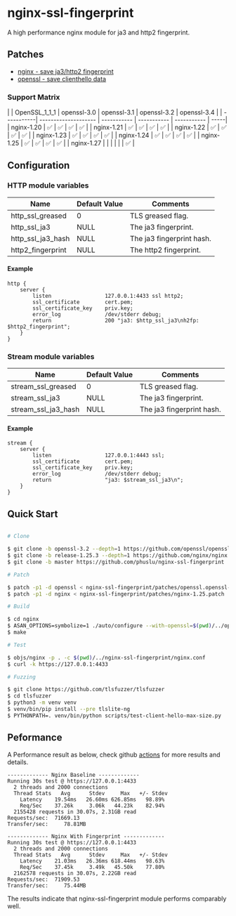 # nginx-ssl-fingerprint

A high performance nginx module for ja3 and http2 fingerprint.

## Patches
 - [nginx - save ja3/http2 fingerprint](patches)
 - [openssl - save clienthello data](patches)

### Support Matrix

|            | OpenSSL_1_1_1 | openssl-3.0 | openssl-3.1 | openssl-3.2 | openssl-3.4 |
| -----------| -------------------- | ----------- | ----------- | ----------- |
-----|
| nginx-1.20 | ✅ | ✅ | ✅ | ✅ |
| nginx-1.21 | ✅ | ✅ | ✅ | ✅ |
| nginx-1.22 | ✅ | ✅ | ✅ | ✅ |
| nginx-1.23 | ✅ | ✅ | ✅ | ✅ |
| nginx-1.24 | ✅ | ✅ | ✅ | ✅ |
| nginx-1.25 | ✅ | ✅ | ✅ | ✅ |
| nginx-1.27 | | | | | | ✅ |

## Configuration

### HTTP module variables

| Name              | Default Value | Comments                 |
| ----------------- | ------------- | ------------------------ |
| http_ssl_greased  | 0             | TLS greased flag.        |
| http_ssl_ja3      | NULL          | The ja3 fingerprint.     |
| http_ssl_ja3_hash | NULL          | The ja3 fingerprint hash.|
| http2_fingerprint | NULL          | The http2 fingerprint.   |

#### Example

```nginx
http {
    server {
        listen                 127.0.0.1:4433 ssl http2;
        ssl_certificate        cert.pem;
        ssl_certificate_key    priv.key;
        error_log              /dev/stderr debug;
        return                 200 "ja3: $http_ssl_ja3\nh2fp: $http2_fingerprint";
    }
}
```

### Stream module variables

| Name                | Default Value | Comments                 |
| ------------------- | ------------- | ------------------------ |
| stream_ssl_greased  | 0             | TLS greased flag.        |
| stream_ssl_ja3      | NULL          | The ja3 fingerprint.     |
| stream_ssl_ja3_hash | NULL          | The ja3 fingerprint hash.|

#### Example

```nginx
stream {
    server {
        listen                 127.0.0.1:4443 ssl;
        ssl_certificate        cert.pem;
        ssl_certificate_key    priv.key;
        error_log              /dev/stderr debug;
        return                 "ja3: $stream_ssl_ja3\n";
    }
}
```


## Quick Start

```bash

# Clone

$ git clone -b openssl-3.2 --depth=1 https://github.com/openssl/openssl
$ git clone -b release-1.25.3 --depth=1 https://github.com/nginx/nginx
$ git clone -b master https://github.com/phuslu/nginx-ssl-fingerprint

# Patch

$ patch -p1 -d openssl < nginx-ssl-fingerprint/patches/openssl.openssl-3.2.patch
$ patch -p1 -d nginx < nginx-ssl-fingerprint/patches/nginx-1.25.patch

# Build

$ cd nginx
$ ASAN_OPTIONS=symbolize=1 ./auto/configure --with-openssl=$(pwd)/../openssl --add-module=$(pwd)/../nginx-ssl-fingerprint --with-http_ssl_module --with-stream_ssl_module --with-debug --with-stream --with-http_v2_module --with-cc-opt="-fsanitize=address -O -fno-omit-frame-pointer" --with-ld-opt="-L/usr/local/lib -Wl,-E -lasan"
$ make

# Test

$ objs/nginx -p . -c $(pwd)/../nginx-ssl-fingerprint/nginx.conf
$ curl -k https://127.0.0.1:4433

# Fuzzing

$ git clone https://github.com/tlsfuzzer/tlsfuzzer
$ cd tlsfuzzer
$ python3 -m venv venv
$ venv/bin/pip install --pre tlslite-ng
$ PYTHONPATH=. venv/bin/python scripts/test-client-hello-max-size.py

```

## Peformance

A Performance result as below, check github [actions][actions] for more results and details.
```
------------- Nginx Baseline -------------
Running 30s test @ https://127.0.0.1:4433
  2 threads and 2000 connections
  Thread Stats   Avg      Stdev     Max   +/- Stdev
    Latency    19.54ms   26.60ms 626.85ms   98.89%
    Req/Sec    37.26k     3.06k   44.23k    82.94%
  2155428 requests in 30.07s, 2.31GB read
Requests/sec:  71669.13
Transfer/sec:     78.81MB

------------- Nginx With Fingerprint -------------
Running 30s test @ https://127.0.0.1:4433
  2 threads and 2000 connections
  Thread Stats   Avg      Stdev     Max   +/- Stdev
    Latency    21.03ms   26.36ms 618.44ms   98.63%
    Req/Sec    37.45k     3.49k   45.50k    77.80%
  2162578 requests in 30.07s, 2.22GB read
Requests/sec:  71909.53
Transfer/sec:     75.44MB
```
The results indicate that nginx-ssl-fingerprint module performs comparably well.

[actions]: https://github.com/phuslu/nginx-ssl-fingerprint/actions/workflows/performance.yml
